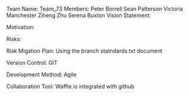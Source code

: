 Team Name:				Team_73
Members:				Peter Borrell
					Sean Patterson
					Victoria Manchester
					Ziheng Zhu
					Serena Buxton
Vision Statement:

Motivation:

Risks:

Risk Migation Plan:			Using the branch statndards.txt document

Version Control:			GIT

Development Method:			Agile

Collaboration Tool:			Waffle.io integrated with github
